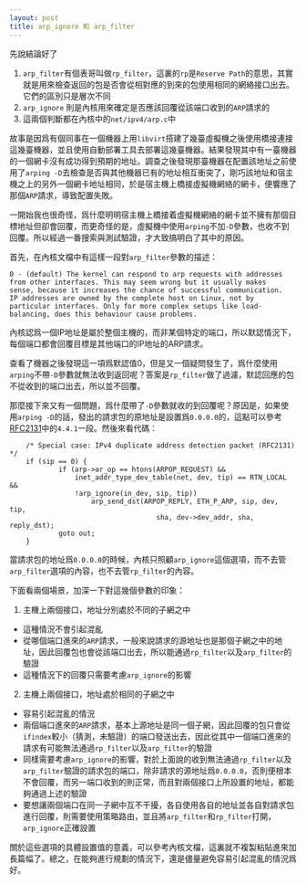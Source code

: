 ```yaml
---
layout: post
title: arp_ignore 和 arp_filter
---
```


先說結論好了

  1. `arp_filter`有個表哥叫做`rp_filter`，這裏的`rp`是`Reserve Path`的意思，其實就是用來檢查返回的包是否會從相對應的到來的包使用相同的網絡接口出去。它們的區別只是層次不同
  2. `arp_ignore` 則是內核用來確定是否應該回覆從該端口收到的`ARP`請求的
  3. 這兩個判斷都在內核中的`net/ipv4/arp.c`中

故事是因爲有個同事在一個機器上用`libvirt`搭建了幾臺虛擬機之後使用橋接連接這幾臺機器，並且使用自動部署工具去部署這幾臺機器。結果發現其中有一臺機器的一個網卡沒有成功得到預期的地址。調查之後發現那臺機器在配置該地址之前使用了`arping -D`去檢查是否與其他機器已有的地址相互衝突了，剛巧該地址和宿主機之上的另外一個網卡地址相同，於是宿主機上橋接虛擬機網絡的網卡，便響應了那個`ARP`請求，導致配置失敗。

一開始我也很奇怪，爲什麼明明宿主機上橋接着虛擬機網絡的網卡並不擁有那個目標地址但卻會回覆，而更奇怪的是，虛擬機中使用`arping`不加`-D`參數，也收不到回覆。所以經過一番搜索與測試驗證，才大致搞明白了其中的原因。

首先，在內核文檔中有這樣一段對`arp_filter`參數的描述：

    0 - (default) The kernel can respond to arp requests with addresses
    from other interfaces. This may seem wrong but it usually makes
    sense, because it increases the chance of successful communication.
    IP addresses are owned by the complete host on Linux, not by
    particular interfaces. Only for more complex setups like load-
    balancing, does this behaviour cause problems.

內核認爲一個IP地址是屬於整個主機的，而非某個特定的端口，所以默認情況下，每個端口都會回覆目標是其他端口的IP地址的ARP請求。

查看了機器之後發現這一項爲默認值0，但是又一個疑問發生了，爲什麼使用`arping`不帶`-D`參數就無法收到返回呢？答案是`rp_filter`做了過濾，默認回應的包不從收到的端口出去，所以並不回覆。

那麼接下來又有一個問題，爲什麼帶了`-D`參數就收的到回覆呢？原因是，如果使用`arping -D`的話，發出的請求包的原地址是設置爲`0.0.0.0`的，這點可以參考[RFC2131](https://tools.ietf.org/html/rfc2131)中的`4.4.1`一段。然後來看代碼：

```
    /* Special case: IPv4 duplicate address detection packet (RFC2131) */
    if (sip == 0) {
            if (arp->ar_op == htons(ARPOP_REQUEST) &&
                inet_addr_type_dev_table(net, dev, tip) == RTN_LOCAL &&
                !arp_ignore(in_dev, sip, tip))
                    arp_send_dst(ARPOP_REPLY, ETH_P_ARP, sip, dev, tip,
                                    sha, dev->dev_addr, sha, reply_dst);
            goto out;
    }
```

當請求包的地址爲`0.0.0.0`的時候，內核只照顧`arp_ignore`這個選項，而不去管`arp_filter`選項的內容，也不去管`rp_filter`的內容。

下面看兩個場景，加深一下對這幾個參數的印象：

1. 主機上兩個接口，地址分別處於不同的子網之中
  * 這種情況不會引起混亂
  * 從哪個端口進來的`ARP`請求，一般來說請求的源地址也是那個子網之中的地址，因此回覆包也會從該端口出去，所以能通過`rp_filter`以及`arp_filter`的驗證
  * 這種情況下的回覆只需要考慮`arp_ignore`的影響
2. 主機上兩個接口，地址處於相同的子網之中
  * 容易引起混亂的情況
  * 兩個端口進來的`ARP`請求，基本上源地址是同一個子網，因此回覆的包只會從`ifindex`較小（猜測，未驗證）的端口發送出去，因此從其中一個端口進來的請求有可能無法通過`rp_filter`以及`arp_filter`的驗證
  * 同樣需要考慮`arp_ignore`的影響，對於上面說的收到無法通過`rp_filter`以及`arp_filter`驗證的請求包的端口，除非請求的源地址爲`0.0.0.0`，否則便根本不會回覆，而另一端口收到的則正常，而且對兩個接口上所設置的地址，都能夠通過上述的驗證
  * 要想讓兩個端口在同一子網中互不干擾，各自使用各自的地址並各自對請求包進行回覆，則需要使用策略路由，並且將`arp_filter`和`rp_filter`打開，`arp_ignore`正確設置

關於這些選項的具體設置值的意義，可以參考內核文檔，這裏就不複製粘貼進來加長篇幅了。總之，在能夠進行規劃的情況下，還是儘量避免容易引起混亂的情況爲好。
